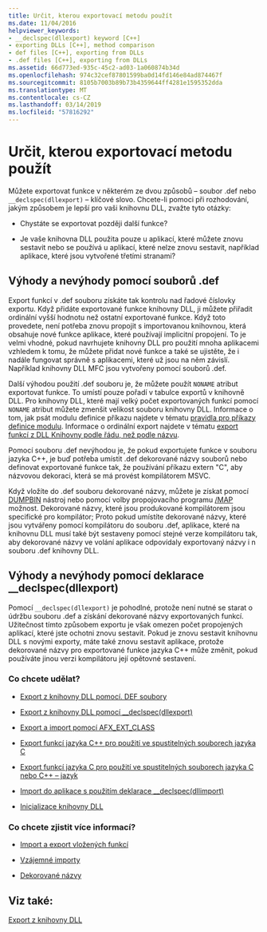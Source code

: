 ```yaml
---
title: Určit, kterou exportovací metodu použít
ms.date: 11/04/2016
helpviewer_keywords:
- __declspec(dllexport) keyword [C++]
- exporting DLLs [C++], method comparison
- def files [C++], exporting from DLLs
- .def files [C++], exporting from DLLs
ms.assetid: 66d773ed-935c-45c2-ad03-1a060874b34d
ms.openlocfilehash: 974c32cef87801599ba0d14fd146e84ad874467f
ms.sourcegitcommit: 8105b7003b89b73b4359644ff4281e1595352dda
ms.translationtype: MT
ms.contentlocale: cs-CZ
ms.lasthandoff: 03/14/2019
ms.locfileid: "57816292"
---
```

# <a name="determine-which-exporting-method-to-use"></a>Určit, kterou exportovací metodu použít

Můžete exportovat funkce v některém ze dvou způsobů – soubor .def nebo `__declspec(dllexport)` – klíčové slovo. Chcete-li pomoci při rozhodování, jakým způsobem je lepší pro vaši knihovnu DLL, zvažte tyto otázky:

- Chystáte se exportovat později další funkce?

- Je vaše knihovna DLL použita pouze u aplikací, které můžete znovu sestavit nebo se používá u aplikací, které nelze znovu sestavit, například aplikace, které jsou vytvořené třetími stranami?

## <a name="pros-and-cons-of-using-def-files"></a>Výhody a nevýhody pomocí souborů .def

Export funkcí v .def souboru získáte tak kontrolu nad řadové číslovky exportu. Když přidáte exportované funkce knihovny DLL, ji můžete přiřadit ordinální vyšší hodnotu než ostatní exportované funkce. Když toto provedete, není potřeba znovu propojit s importovanou knihovnou, která obsahuje nové funkce aplikace, které používají implicitní propojení. To je velmi vhodné, pokud navrhujete knihovny DLL pro použití mnoha aplikacemi vzhledem k tomu, že můžete přidat nové funkce a také se ujistěte, že i nadále fungovat správně s aplikacemi, které už jsou na něm závislí. Například knihovny DLL MFC jsou vytvořeny pomocí souborů .def.

Další výhodou použití .def souboru je, že můžete použít `NONAME` atribut exportovat funkce. To umístí pouze pořadí v tabulce exportů v knihovně DLL. Pro knihovny DLL, které mají velký počet exportovaných funkcí pomocí `NONAME` atribut můžete zmenšit velikost souboru knihovny DLL. Informace o tom, jak psát modulu definice příkazu najdete v tématu [pravidla pro příkazy definice modulu](reference/rules-for-module-definition-statements.md). Informace o ordinální export najdete v tématu [export funkcí z DLL Knihovny podle řádu, než podle názvu](exporting-functions-from-a-dll-by-ordinal-rather-than-by-name.md).

Pomocí souboru .def nevýhodou je, že pokud exportujete funkce v souboru jazyka C++, je buď potřeba umístit .def dekorované názvy souborů nebo definovat exportované funkce tak, že používání příkazu extern "C", aby názvovou dekoraci, která se má provést kompilátorem MSVC.

Když vložíte do .def souboru dekorované názvy, můžete je získat pomocí [DUMPBIN](reference/dumpbin-reference.md) nástroj nebo pomocí volby propojovacího programu [/MAP](reference/map-generate-mapfile.md) možnost. Dekorované názvy, které jsou produkované kompilátorem jsou specifické pro kompilátor; Proto pokud umístíte dekorované názvy, které jsou vytvářeny pomocí kompilátoru do souboru .def, aplikace, které na knihovnu DLL musí také být sestaveny pomocí stejné verze kompilátoru tak, aby dekorované názvy ve volání aplikace odpovídaly exportovaný názvy i n souboru .def knihovny DLL.

## <a name="pros-and-cons-of-using-declspecdllexport"></a>Výhody a nevýhody pomocí deklarace __declspec(dllexport)

Pomocí `__declspec(dllexport)` je pohodlné, protože není nutné se starat o údržbu souboru .def a získání dekorované názvy exportovaných funkcí. Užitečnost tímto způsobem exportu je však omezen počet propojených aplikací, které jste ochotni znovu sestavit. Pokud je znovu sestavit knihovnu DLL s novými exporty, máte také znovu sestavit aplikace, protože dekorované názvy pro exportované funkce jazyka C++ může změnit, pokud používáte jinou verzi kompilátoru její opětovné sestavení.

### <a name="what-do-you-want-to-do"></a>Co chcete udělat?

- [Export z knihovny DLL pomocí. DEF soubory](exporting-from-a-dll-using-def-files.md)

- [Export z knihovny DLL pomocí __declspec(dllexport)](exporting-from-a-dll-using-declspec-dllexport.md)

- [Export a import pomocí AFX_EXT_CLASS](exporting-and-importing-using-afx-ext-class.md)

- [Export funkcí jazyka C++ pro použití ve spustitelných souborech jazyka C](exporting-cpp-functions-for-use-in-c-language-executables.md)

- [Export funkcí jazyka C pro použití ve spustitelných souborech jazyka C nebo C++ – jazyk](exporting-c-functions-for-use-in-c-or-cpp-language-executables.md)

- [Import do aplikace s použitím deklarace __declspec(dllimport)](importing-into-an-application-using-declspec-dllimport.md)

- [Inicializace knihovny DLL](run-time-library-behavior.md#initializing-a-dll)

### <a name="what-do-you-want-to-know-more-about"></a>Co chcete zjistit více informací?

- [Import a export vložených funkcí](importing-and-exporting-inline-functions.md)

- [Vzájemné importy](mutual-imports.md)

- [Dekorované názvy](reference/decorated-names.md)

## <a name="see-also"></a>Viz také:

[Export z knihovny DLL](exporting-from-a-dll.md)
